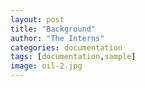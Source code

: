 ```yaml
---
layout: post
title: "Background"
author: "The Interns"
categories: documentation
tags: [documentation,sample]
image: oil-2.jpg
---
```


 
<div id="observablehq-71cba673">
  <div class="observablehq-canvas"></div>
</div>
<script type="module">
  import {Runtime, Inspector} from "https://cdn.jsdelivr.net/npm/@observablehq/runtime@4/dist/runtime.js";
  import define from "https://api.observablehq.com/@d3/world-tour.js?v=3";
  (new Runtime).module(define, name => {
    if (name === "canvas") return Inspector.into("#observablehq-71cba673 .observablehq-canvas")();
  });
</script>

